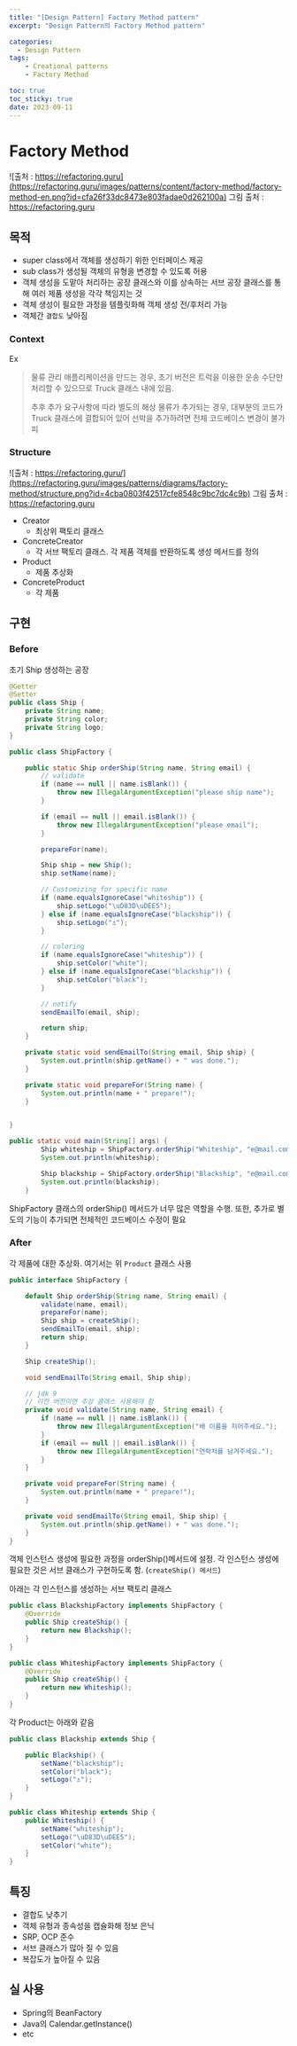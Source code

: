 ```yaml
---
title: "[Design Pattern] Factory Method pattern"
excerpt: "Design Pattern의 Factory Method pattern"

categories:
  - Design Pattern
tags:
    - Creational patterns
    - Factory Method

toc: true
toc_sticky: true
date: 2023-09-11
---
```


# Factory Method

![출처 : https://refactoring.guru](https://refactoring.guru/images/patterns/content/factory-method/factory-method-en.png?id=cfa26f33dc8473e803fadae0d262100a)
그림 출처 : https://refactoring.guru
## 목적
- super class에서 객체를 생성하기 위한 인터페이스 제공
- sub class가 생성될 객체의 유형을 변경할 수 있도록 허용
- 객체 생성을 도맡아 처리하는 공장 클래스와 이를 상속하는 서브 공장 클래스를 통해 여러 제품 생성을 각각 책임지는 것
- 객체 생성이 필요한 과정을 템플릿화해 객체 생성 전/후처리 가능
- 객체간 `결합도` 낮아짐

### Context
Ex
> 물류 관리 애플리케이션을 만드는 경우, 초기 버전은 트럭을 이용한 운송 수단만 처리할 수 있으므로 Truck 클래스 내에 있음.
> 
> 추후 추가 요구사항에 따라 별도의 해상 물류가 추가되는 경우, 대부분의 코드가 Truck 클래스에 결합되어 있어 선박을 추가하려면 전체 코드베이스 변경이 불가피

### Structure

![출처 : https://refactoring.guru/](https://refactoring.guru/images/patterns/diagrams/factory-method/structure.png?id=4cba0803f42517cfe8548c9bc7dc4c9b)
그림 출처 : https://refactoring.guru
- Creator
  - 최상위 팩토리 클래스
- ConcreteCreator
  - 각 서브 팩토리 클래스. 각 제품 객체를 반환하도록 생성 메서드를 정의
- Product
  - 제품 추상화
- ConcreteProduct
  - 각 제품

## 구현

### Before

초기 Ship 생성하는 공장

```java
@Getter
@Setter
public class Ship {
    private String name;
    private String color;
    private String logo;
}
```
```java
public class ShipFactory {

    public static Ship orderShip(String name, String email) {
        // validate
        if (name == null || name.isBlank()) {
            throw new IllegalArgumentException("please ship name");
        }

        if (email == null || email.isBlank()) {
            throw new IllegalArgumentException("please email");
        }

        prepareFor(name);

        Ship ship = new Ship();
        ship.setName(name);

        // Customizing for specific name
        if (name.equalsIgnoreCase("whiteship")) {
            ship.setLogo("\uD83D\uDEE5️");
        } else if (name.equalsIgnoreCase("blackship")) {
            ship.setLogo("⚓");
        }

        // coloring
        if (name.equalsIgnoreCase("whiteship")) {
            ship.setColor("white");
        } else if (name.equalsIgnoreCase("blackship")) {
            ship.setColor("black");
        }

        // notify
        sendEmailTo(email, ship);

        return ship;
    }

    private static void sendEmailTo(String email, Ship ship) {
        System.out.println(ship.getName() + " was done.");
    }

    private static void prepareFor(String name) {
        System.out.println(name + " prepare!");
    }


}

```

```java
public static void main(String[] args) {
        Ship whiteship = ShipFactory.orderShip("Whiteship", "e@mail.com");
        System.out.println(whiteship);

        Ship blackship = ShipFactory.orderShip("Blackship", "e@mail.com");
        System.out.println(blackship);
    }
```
ShipFactory 클래스의 orderShip() 메서드가 너무 많은 역할을 수행.
또한, 추가로 별도의 기능이 추가되면 전체적인 코드베이스 수정이 필요

### After

각 제품에 대한 추상화. 여기서는 위 `Product` 클래스 사용

```java
public interface ShipFactory {

    default Ship orderShip(String name, String email) {
        validate(name, email);
        prepareFor(name);
        Ship ship = createShip();
        sendEmailTo(email, ship);
        return ship;
    }

    Ship createShip();

    void sendEmailTo(String email, Ship ship);

    // jdk 9
    // 이전 버전이면 추상 클래스 사용해야 함
    private void validate(String name, String email) {
        if (name == null || name.isBlank()) {
            throw new IllegalArgumentException("배 이름을 지어주세요.");
        }
        if (email == null || email.isBlank()) {
            throw new IllegalArgumentException("연락처를 남겨주세요.");
        }
    }

    private void prepareFor(String name) {
        System.out.println(name + " prepare!");
    }

    private void sendEmailTo(String email, Ship ship) {
        System.out.println(ship.getName() + " was done.");
    }
}
```

객체 인스턴스 생성에 필요한 과정을 orderShip()메서드에 설정.
각 인스턴스 생성에 필요한 것은 서브 클래스가 구현하도록 함. (`createShip() 메서드`)

아래는 각 인스턴스를 생성하는 서브 팩토리 클래스

```java
public class BlackshipFactory implements ShipFactory {
    @Override
    public Ship createShip() {
        return new Blackship();
    }
}
```

```java
public class WhiteshipFactory implements ShipFactory {
    @Override
    public Ship createShip() {
        return new Whiteship();
    }
}
```

각 Product는 아래와 같음
```java
public class Blackship extends Ship {

    public Blackship() {
        setName("blackship");
        setColor("black");
        setLogo("⚓");
    }
}
```

```java
public class Whiteship extends Ship {
    public Whiteship() {
        setName("whiteship");
        setLogo("\uD83D\uDEE5️");
        setColor("white");
    }
}
```
## 특징
- 결합도 낮추기
- 객체 유형과 종속성을 캡슐화해 정보 은닉
- SRP, OCP 준수
- 서브 클래스가 많아 질 수 있음
- 복잡도가 높아질 수 있음

## 실 사용
- Spring의 BeanFactory
- Java의 Calendar.getInstance()
- etc